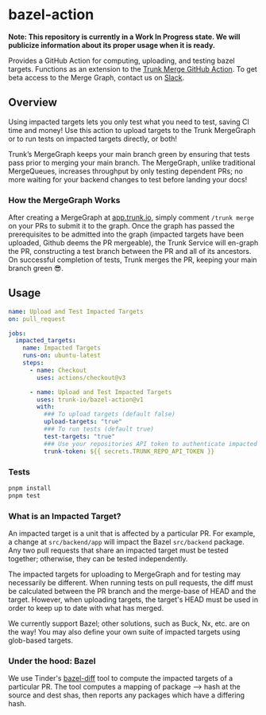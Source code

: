 # bazel-action

**Note: This repository is currently in a Work In Progress state. We will publicize information
about its proper usage when it is ready.**

Provides a GitHub Action for computing, uploading, and testing bazel targets. Functions as an
extension to the [Trunk Merge GitHub Action](https://github.com/trunk-io/merge-action). To get beta
access to the Merge Graph, contact us on [Slack](https://slack.trunk.io).

## Overview

Using impacted targets lets you only test what you need to test, saving CI time and money! Use this
action to upload targets to the Trunk MergeGraph or to run tests on impacted targets directly, or
both!

Trunk’s MergeGraph keeps your main branch green by ensuring that tests pass prior to merging your
main branch. The MergeGraph, unlike traditional MergeQueues, increases throughput by only testing
dependent PRs; no more waiting for your backend changes to test before landing your docs!

### How the MergeGraph Works

After creating a MergeGraph at [app.trunk.io](app.trunk.io), simply comment `/trunk merge` on your
PRs to submit it to the graph. Once the graph has passed the prerequisites to be admitted into the
graph (impacted targets have been uploaded, Github deems the PR mergeable), the Trunk Service will
en-graph the PR, constructing a test branch between the PR and all of its ancestors. On successful
completion of tests, Trunk merges the PR, keeping your main branch green 😎.

## Usage

<!-- start usage -->

```yaml
name: Upload and Test Impacted Targets
on: pull_request

jobs:
  impacted_targets:
    name: Impacted Targets
    runs-on: ubuntu-latest
    steps:
      - name: Checkout
        uses: actions/checkout@v3

      - name: Upload and Test Impacted Targets
        uses: trunk-io/bazel-action@v1
        with:
          ### To upload targets (default false)
          upload-targets: "true"
          ### To run tests (default true)
          test-targets: "true"
          ### Use your repositories API token to authenticate impacted targets uploads.
          trunk-token: ${{ secrets.TRUNK_REPO_API_TOKEN }}
```

<!-- end usage -->

### Tests

```bash
pnpm install
pnpm test
```

### What is an Impacted Target?

An impacted target is a unit that is affected by a particular PR. For example, a change at
`src/backend/app` will impact the Bazel `src/backend` package. Any two pull requests that share an
impacted target must be tested together; otherwise, they can be tested independently.

The impacted targets for uploading to MergeGraph and for testing may necessarily be different. When
running tests on pull requests, the diff must be calculated between the PR branch and the merge-base
of HEAD and the target. However, when uploading targets, the target's HEAD must be used in order to
keep up to date with what has merged.

We currently support Bazel; other solutions, such as Buck, Nx, etc. are on the way! You may also
define your own suite of impacted targets using glob-based targets.

### Under the hood: Bazel

We use Tinder's [bazel-diff](https://github.com/Tinder/bazel-diff) tool to compute the impacted
targets of a particular PR. The tool computes a mapping of package --> hash at the source and dest
shas, then reports any packages which have a differing hash.
